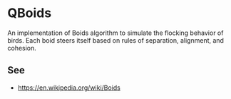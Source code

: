 # QBoids
An implementation of Boids algorithm to simulate the flocking behavior of birds. Each boid steers itself based on rules of separation, alignment, and cohesion. 


## See
* https://en.wikipedia.org/wiki/Boids
